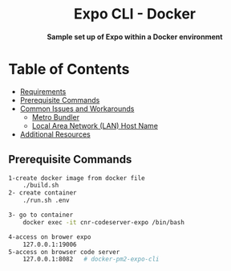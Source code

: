 <h1 align="center">Expo CLI - Docker</h1>
<h4 align="center">Sample set up of Expo within a Docker environment</h4>

# Table of Contents
- [Requirements](#requirements)
- [Prerequisite Commands](#prerequisite-commands)
- [Common Issues and Workarounds](#common-issues-and-workarounds)
    - [Metro Bundler](#metro-bundler)
    - [Local Area Network (LAN) Host Name](#lan)
- [Additional Resources](#additional-resources)


## Prerequisite Commands
```bash
1-create docker image from docker file
    ./build.sh
2- create container
    ./run.sh .env

3- go to container 
    docker exec -it cnr-codeserver-expo /bin/bash

4-access on brower expo
    127.0.0.1:19006
5-access on browser code server
    127.0.0.1:8082   # docker-pm2-expo-cli
